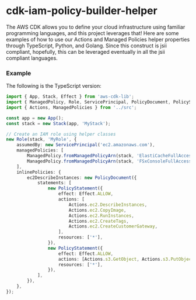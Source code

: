 # cdk-iam-policy-builder-helper

The AWS CDK allows you to define your cloud infrastructure using familiar programming languages, and this project
leverages that! Here are some examples of how to use our Actions and Managed Policies helper properties through
TypeScript, Python, and Golang.  Since this construct is jsii compliant, hopefully, this can be leveraged eventually in all the jsii compliant languages.

### Example

The following is the TypeScript version:

```typescript
import { App, Stack, Effect } from 'aws-cdk-lib';
import { ManagedPolicy, Role, ServicePrincipal, PolicyDocument, PolicyStatement, } from 'aws-cdk-lib/aws-iam';
import { Actions, ManagedPolicies } from '../src';

const app = new App();
const stack = new Stack(app, 'MyStack');

// Create an IAM role using helper classes
new Role(stack, 'MyRole', {
    assumedBy: new ServicePrincipal('ec2.amazonaws.com'),
    managedPolicies: [
        ManagedPolicy.fromManagedPolicyArn(stack, 'ElastiCacheFullAccess', ManagedPolicies.AmazonElastiCacheFullAccess.Arn),
        ManagedPolicy.fromManagedPolicyArn(stack, 'FSxConsoleFullAccess', ManagedPolicies.AmazonFSxConsoleFullAccess.Arn),
    ],
    inlinePolicies: {
        ec2DescribeInstances: new PolicyDocument({
            statements: [
                new PolicyStatement({
                    effect: Effect.ALLOW,
                    actions: [
                        Actions.ec2.DescribeInstances,
                        Actions.ec2.CopyImage,
                        Actions.ec2.RunInstances,
                        Actions.ec2.CreateTags,
                        Actions.ec2.CreateCustomerGateway,
                    ],
                    resources: ['*'],
                }),
                new PolicyStatement({
                    effect: Effect.ALLOW,
                    actions: [Actions.s3.GetObject, Actions.s3.PutObject, Actions.s3.DeleteObject],
                    resources: ['*'],
                }),
            ],
        }),
    },
});
```
